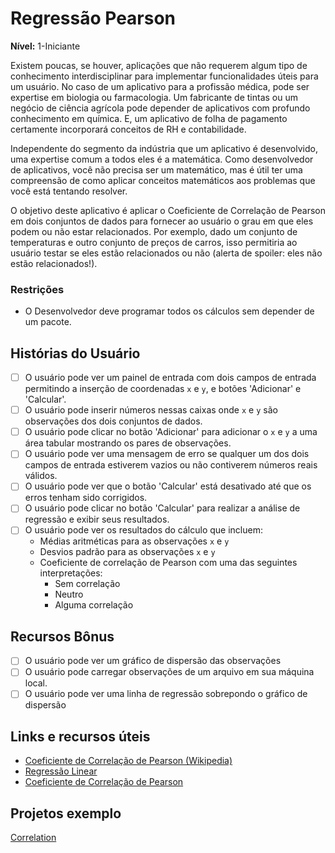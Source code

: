 # Regressão Pearson

**Nível:** 1-Iniciante

Existem poucas, se houver, aplicações que não requerem algum tipo de 
conhecimento interdisciplinar para implementar funcionalidades úteis para
um usuário. No caso de um aplicativo para a profissão médica, pode ser expertise 
em biologia ou farmacologia. Um fabricante de tintas ou um negócio de ciência agrícola
pode depender de aplicativos com profundo conhecimento em química. E, um 
aplicativo de folha de pagamento certamente incorporará conceitos de RH e contabilidade.

Independente do segmento da indústria que um aplicativo é desenvolvido, uma expertise
comum a todos eles é a matemática. Como desenvolvedor de aplicativos,
você não precisa ser um matemático, mas é útil ter uma compreensão
de como aplicar conceitos matemáticos aos problemas que você está tentando resolver.

O objetivo deste aplicativo é aplicar o Coeficiente de Correlação de Pearson
em dois conjuntos de dados para fornecer ao usuário o grau em que eles
podem ou não estar relacionados. Por exemplo, dado um conjunto de temperaturas e outro
conjunto de preços de carros, isso permitiria ao usuário testar se eles estão relacionados
ou não (alerta de spoiler: eles não estão relacionados!).

### Restrições

- O Desenvolvedor deve programar todos os cálculos sem depender de um pacote.

## Histórias do Usuário

-   [ ] O usuário pode ver um painel de entrada com dois campos de entrada permitindo a inserção de coordenadas `x` 
e `y`, e botões 'Adicionar' e 'Calcular'.
-   [ ] O usuário pode inserir números nessas caixas onde `x` e `y` são observações
dos dois conjuntos de dados.
-   [ ] O usuário pode clicar no botão 'Adicionar' para adicionar o `x` e `y` a uma área tabular
mostrando os pares de observações.
-   [ ] O usuário pode ver uma mensagem de erro se qualquer um dos dois campos de entrada estiverem
vazios ou não contiverem números reais válidos.
-   [ ] O usuário pode ver que o botão 'Calcular' está desativado até que os erros tenham sido
corrigidos.
-   [ ] O usuário pode clicar no botão 'Calcular' para realizar a análise de regressão
e exibir seus resultados.
-   [ ] O usuário pode ver os resultados do cálculo que incluem:
    - Médias aritméticas para as observações `x` e `y`
    - Desvios padrão para as observações `x` e `y`
    - Coeficiente de correlação de Pearson com uma das seguintes interpretações:
      - Sem correlação
      - Neutro
      - Alguma correlação

## Recursos Bônus

-   [ ] O usuário pode ver um gráfico de dispersão das observações
-   [ ] O usuário pode carregar observações de um arquivo em sua máquina local.
-   [ ] O usuário pode ver uma linha de regressão sobrepondo o gráfico de dispersão

## Links e recursos úteis

- [Coeficiente de Correlação de Pearson (Wikipedia)](https://en.wikipedia.org/wiki/Pearson_correlation_coefficient)
- [Regressão Linear](https://en.wikipedia.org/wiki/Linear_regression)
- [Coeficiente de Correlação de Pearson](http://www.code-in-javascript.com/pearsons-correlation-coefficient-in-javascript/)

## Projetos exemplo

[Correlation](https://memory.psych.mun.ca/tech/js/correlation.shtml)
